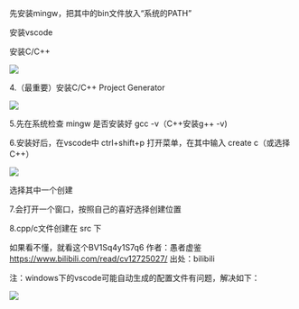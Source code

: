 先安装mingw，把其中的bin文件放入“系统的PATH”

安装vscode

安装C/C++

![](E:\2笔记\VSCode调试\图片\a39698fb126f1f03748bc6f9a54d410f0c9bd965.png@!web-article-pic.webp)

4.（最重要）安装C/C++ Project Generator

![](E:\2笔记\VSCode调试\图片\f6cd7d232f74ffb2f4e6de99a300998738f8cdcc.png@1256w_872h_!web-article-pic.webp)

5.先在系统检查  mingw 是否安装好  gcc -v（C++安装g++ -v)

6.安装好后，在vscode中 ctrl+shift+p 打开菜单，在其中输入 create c（或选择C++）

![](E:\2笔记\VSCode调试\图片\1e2872e0e9b428173da5afb2acd9844d175db9ba.png@1256w_764h_!web-article-pic.webp)


选择其中一个创建

7.会打开一个窗口，按照自己的喜好选择创建位置

8.cpp/c文件创建在  src 下

如果看不懂，就看这个BV1Sq4y1S7q6 作者：愚者虚鉴 https://www.bilibili.com/read/cv12725027/ 出处：bilibili



注：windows下的vscode可能自动生成的配置文件有问题，解决如下：

![](E:\2笔记\VSCode调试\图片\a69af54f870649e9ab36995aa528204e.png)